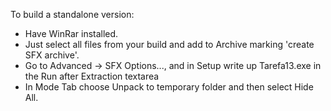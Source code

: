 To build a standalone version:

* Have WinRar installed.
* Just select all files from your build and add to Archive marking 'create SFX archive'.
* Go to Advanced -> SFX Options..., and in Setup write up Tarefa13.exe in the Run after Extraction textarea
* In Mode Tab choose Unpack to temporary folder and then select Hide All.